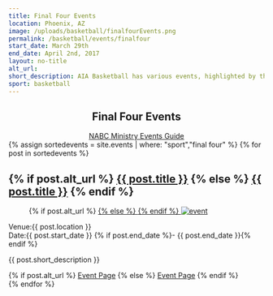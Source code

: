 ```yaml
---
title: Final Four Events
location: Phoenix, AZ
image: /uploads/basketball/finalfourEvents.png
permalink: /basketball/events/finalfour
start_date: March 29th
end_date: April 2nd, 2017
layout: no-title
alt_url: 
short_description: AIA Basketball has various events, highlighted by the Legends of the Hardwood Breakfast at the Men's Final Four. Check out our events by going to the Final Four Events Page below.
sport: basketball
---
```

<div class="bg-image pt40 pb40 pb60-xs overlay-container fullwidth" data-bgattach="/uploads/basketball/basketballsonrack.jpg" style="background-image: url('/uploads/basketball/basketballsonrack.jpg');">
    <div class="overlay"></div>
    <div class="mb20"></div>
    <div class="container">
        <div class="row">
            <div class="col-md-8 col-md-push-2" style="text-align: center;">
                <h2 class="title text-center mb30">Final Four <span class="light first-color">Events</span></h2>
                <a href="/uploads/basketball/2017%20NABC%20Ministry%20Events%20Schedule.Final%20(1).pdf" class="btn btn-dark no-radius min-width">NABC Ministry Events Guide</a>
                <div class="mb20"></div>
            </div>
        </div>
    </div>
</div>
<div class="container mt20">
    {% assign sortedevents = site.events | where: "sport","final four" %}
        {% for post in sortedevents %}
            <article class="col-sm-6 col-xs-12 event">
                <h2 class="entry-title">
                    {% if post.alt_url %}
                        <a href="{{post.alt_url}}">{{ post.title }}</a>
                    {% else %}
                        <a href="{{post.url}}">{{ post.title }}</a>
                    {% endif %}
                </h2>
                <div class="entry-media">
                <figure>
                    {% if post.alt_url %}
                        <a href="{{post.alt_url}}">
                    {% else %}
                        <a href="{{post.url}}">
                    {% endif %}
                        <img src="{{ post.image }}" alt="event"> </a></figure>
                </div>
                <!-- End .entry-media -->
                <div class="event-meta">
                <div class="event-place event-meta-box"><span class="event-label"><i class="fa fa-map-marker fa-fw"></i>Venue:</span>{{ post.location }}</div>
                <!-- End .event-date -->
                <div class="event-date event-meta-box"><span class="event-label"><i class="fa fa-calendar fa-fw"></i>Date:</span>{{ post.start_date }} {% if post.end_date %}- {{ post.end_date }}{% endif %}</div>
                <!-- End .event-date --> <!-- end .event-meta -->
                <p><span>{{ post.short_description }}</span></p>
                {% if post.alt_url %}
                    <a href="{{ post.alt_url }}" class="btn btn-dark no-radius btn-block">Event Page</a>
                {% else %}
                    <a href="{{ post.url }}" class="btn btn-dark no-radius btn-block">Event Page</a>
                {% endif %}
                <footer class="entry-footer clearfix"></footer></div>
            </article>
    {% endfor %}
</div>